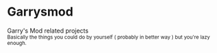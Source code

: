 # Garrysmod
 Garry's Mod related projects  
 <sub>Basically the things you could do by yourself ( probably in better way ) but you're lazy enough.</sub> 
